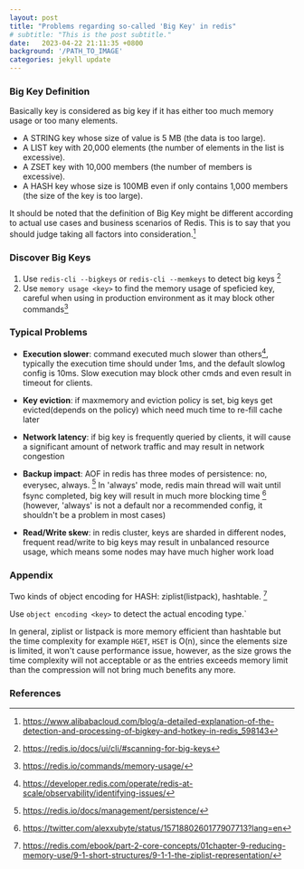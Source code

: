 ```yaml
---
layout: post
title: "Problems regarding so-called 'Big Key' in redis"
# subtitle: "This is the post subtitle."
date:   2023-04-22 21:11:35 +0800
background: '/PATH_TO_IMAGE'
categories: jekyll update
---
```


### Big Key Definition

Basically key is considered as big key if it has either too much memory usage or too many elements.

- A STRING key whose size of value is 5 MB (the data is too large).
- A LIST key with 20,000 elements (the number of elements in the list is excessive).
- A ZSET key with 10,000 members (the number of members is excessive).
- A HASH key whose size is 100MB even if only contains 1,000 members (the size of the key is too large). 

It should be noted that the definition of Big Key might be different according to actual use cases and business scenarios of Redis. This is to say that you should judge taking all factors into consideration.[^fn3]

### Discover Big Keys

1. Use `redis-cli --bigkeys` or `redis-cli --memkeys` to detect big keys [^fn1]
2. Use `memory usage <key>` to find the memory usage of speficied key, careful when using in production environment as it may block other commands[^fn2]

### Typical Problems

- **Execution slower**: command executed much slower than others[^fn4], typically the execution time should under 1ms, and the default slowlog config is 10ms. Slow execution may block other cmds and even result in timeout for clients.

- **Key eviction**: if maxmemory and eviction policy is set, big keys get evicted(depends on the policy) which need much time to re-fill cache later

- **Network latency**: if big key is frequently queried by clients, it will cause a significant amount of network traffic and may result in network congestion

- **Backup impact**: AOF in redis has three modes of persistence: no, everysec, always. [^fn5] In 'always' mode, redis main thread will wait until fsync completed, big key will result in much more blocking time [^fn7] (however, 'always' is not a default nor a recommended config, it shouldn't be a problem in most cases)

- **Read/Write skew**: in redis cluster, keys are sharded in different nodes, frequent read/write to big keys may result in unbalanced resource usage, which means some nodes may have much higher work load

### Appendix

Two kinds of object encoding for HASH: ziplist(listpack), hashtable. [^fn6]

Use `object encoding <key>` to detect the actual encoding type.`

In general, ziplist or listpack is more memory efficient than hashtable but the time complexity for example `HGET`, `HSET` is O(n), since the elements size is limited, it won't cause performance issue, however, as the size grows the time complexity will not acceptable or as the entries exceeds memory limit than the compression will not bring much benefits any more.

### References
[^fn1]: https://redis.io/docs/ui/cli/#scanning-for-big-keys
[^fn2]: https://redis.io/commands/memory-usage/
[^fn3]: https://www.alibabacloud.com/blog/a-detailed-explanation-of-the-detection-and-processing-of-bigkey-and-hotkey-in-redis_598143
[^fn4]: https://developer.redis.com/operate/redis-at-scale/observability/identifying-issues/
[^fn5]: https://redis.io/docs/management/persistence/
[^fn6]: https://redis.com/ebook/part-2-core-concepts/01chapter-9-reducing-memory-use/9-1-short-structures/9-1-1-the-ziplist-representation/
[^fn7]: https://twitter.com/alexxubyte/status/1571880260177907713?lang=en
[^fn8]: https://redis.io/docs/management/optimization/memory-optimization/#using-hashes-to-abstract-a-very-memory-efficient-plain-key-value-store-on-top-of-redis